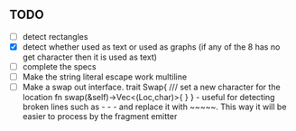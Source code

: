 ## TODO
- [ ] detect rectangles
- [x] detect whether used as text or used as graphs (if any of the 8 has no get character then it is used as text) 
- [ ] complete the specs
- [ ] Make the string literal escape work multiline
- [ ] Make a swap out interface. 
      trait Swap{
        /// set a new character for the location
        fn swap(&self)->Vec<(Loc,char)>{
        }
      }
      - useful for detecting broken lines such as - - - and replace it with ~~~~~. This way
        it will be easier to process by the fragment emitter
